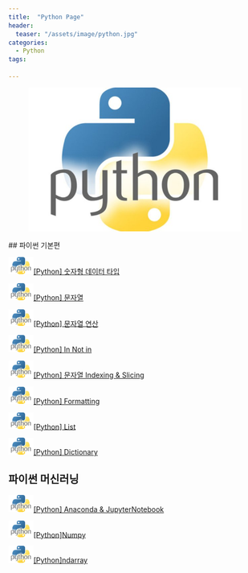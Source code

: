 ```yaml
---
title:  "Python Page"
header:
  teaser: "/assets/image/python.jpg"
categories: 
  - Python
tags:

---
```

<figure>
	<img src="/assets/image/python.jpg" alt="python" style="width:500px" >
</figure>
## 파이썬 기본편

<img src="/assets/image/python.jpg" alt="python" style="width:50px">[[Python] 숫자형 데이터 타입](/python/Numeric-Data-Type/) 

<img src="/assets/image/python.jpg" alt="python" style="width:50px">[[Python] 문자열](/python/Text-sequence/) 

<img src="/assets/image/python.jpg" alt="python" style="width:50px">[[Python] 문자열 연산](/python/Text-operation/) 

<img src="/assets/image/python.jpg" alt="python" style="width:50px">[[Python] In Not in](/python/In-Not/) 

<img src="/assets/image/python.jpg" alt="python" style="width:50px">[[Python] 문자열 Indexing & Slicing](/python/Idexing-Slicing/) 

<img src="/assets/image/python.jpg" alt="python" style="width:50px">[[Python] Formatting](/python/Formatting/) 

<img src="/assets/image/python.jpg" alt="python" style="width:50px">[[Python] List](/python/List/)

<img src="/assets/image/python.jpg" alt="python" style="width:50px">[[Python] Dictionary](/python/Dictionary/)



## 파이썬 머신러닝

<img src="/assets/image/python.jpg" alt="python" style="width:50px">[[Python] Anaconda & JupyterNotebook](/python/Anaconda/) 

<img src="/assets/image/python.jpg" alt="python" style="width:50px">[[Python]Numpy](/python/Numpy/) 

<img src="/assets/image/python.jpg" alt="python" style="width:50px">[[Python]ndarray](/python/ndarray/) 